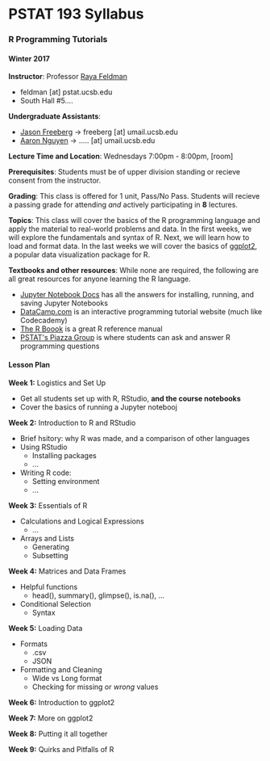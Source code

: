 # PSTAT 193 Syllabus
### R Programming Tutorials
#### Winter 2017

**Instructor**:
Professor [Raya Feldman](http://www.pstat.ucsb.edu/faculty%20pages/FELDMAN.htm)
- feldman [at] pstat.ucsb.edu
- South Hall #5....

**Undergraduate Assistants**:
- [Jason Freeberg](https://www.linkedin.com/in/jfreeberg) -> freeberg [at] umail.ucsb.edu
- [Aaron Nguyen](https://www.linkedin.com/in/aaronknguyen) -> ..... [at] umail.ucsb.edu

**Lecture Time and Location**:
Wednesdays 7:00pm - 8:00pm, [room]

**Prerequisites**: Students must be of upper division standing or recieve consent from the instructor. 

**Grading**: This class is offered for 1 unit, Pass/No Pass. Students will recieve a passing grade for attending *and* actively participating in **8** lectures. 

**Topics**: This class will cover the basics of the R programming language and apply the material to real-world problems and data. In the first weeks, we will explore the fundamentals and syntax of R. Next, we will learn how to load and format data. In the last weeks we will cover the basics of [ggplot2](https://en.wikipedia.org/wiki/Ggplot2), a popular data visualization package for R.

**Textbooks and other resources**: While none are required, the following are all great resources for anyone learning the R language.
- [Jupyter Notebook Docs](http://jupyter-notebook.readthedocs.io/en/latest/) has all the answers for installing, running, and saving Jupyter Notebooks
- [DataCamp.com](https://www.datacamp.com/courses?learn=r_programming) is an interactive programming tutorial website (much like Codecademy)
- [The R Boook](https://www.cs.upc.edu/~robert/teaching/estadistica/TheRBook.pdf) is a great R reference manual
- [PSTAT's Piazza Group](https://piazza.com/ucsb/other/pstat199) is where students can ask and answer R programming questions

#### Lesson Plan

**Week 1:** Logistics and Set Up
- Get all students set up with R, RStudio, **and the course notebooks**
- Cover the basics of running a Jupyter notebooj

**Week 2:** Introduction to R and RStudio
- Brief hsitory: why R was made, and a comparison of other languages
- Using RStudio
  - Installing packages
  - ...
- Writing R code:
  - Setting environment
  - ...
 
**Week 3:** Essentials of R
- Calculations and Logical Expressions
  - ...
- Arrays and Lists
  - Generating
  - Subsetting
 
**Week 4:** Matrices and Data Frames
- Helpful functions
  - head(), summary(), glimpse(), is.na(), ...
- Conditional Selection
  - Syntax
 
**Week 5:** Loading Data
- Formats
  - .csv
  - JSON
- Formatting and Cleaning
  - Wide vs Long format
  - Checking for missing or *wrong* values
 
**Week 6:** Introduction to ggplot2
 
**Week 7:** More on ggplot2
 
**Week 8:** Putting it all together

**Week 9:** Quirks and Pitfalls of R
